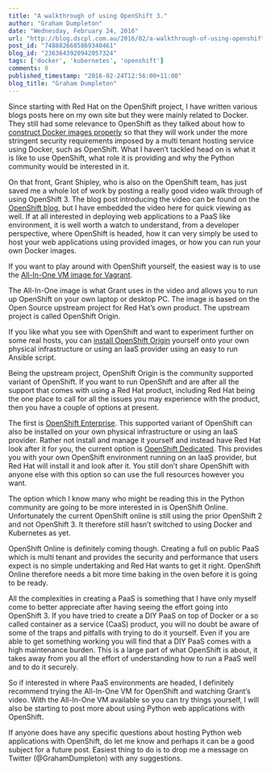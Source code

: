 ```yaml
---
title: "A walkthrough of using OpenShift 3."
author: "Graham Dumpleton"
date: "Wednesday, February 24, 2016"
url: "http://blog.dscpl.com.au/2016/02/a-walkthrough-of-using-openshift-3.html"
post_id: "7488826685869340461"
blog_id: "2363643920942057324"
tags: ['docker', 'kubernetes', 'openshift']
comments: 0
published_timestamp: "2016-02-24T12:56:00+11:00"
blog_title: "Graham Dumpleton"
---
```


Since starting with Red Hat on the OpenShift project, I have written various blogs posts here on my own site but they were mainly related to Docker. They still had some relevance to OpenShift as they talked about how to [construct Docker images properly](/posts/2016/01/roundup-of-docker-issues-when-hosting/) so that they will work under the more stringent security requirements imposed by a multi tenant hosting service using Docker, such as OpenShift. What I haven’t tackled head on is what it is like to use OpenShift, what role it is providing and why the Python community would be interested in it.

On that front, Grant Shipley, who is also on the OpenShift team, has just saved me a whole lot of work by posting a really good video walk through of using OpenShift 3. The blog post introducing the video can be found on the [OpenShift blog](https://blog.openshift.com/openshift-3-walkthrough/), but I have embedded the video here for quick viewing as well. If at all interested in deploying web applications to a PaaS like environment, it is well worth a watch to understand, from a developer perspective, where OpenShift is headed, how it can very simply be used to host your web applications using provided images, or how you can run your own Docker images.

If you want to play around with OpenShift yourself, the easiest way is to use the [All-In-One VM image for Vagrant](https://www.openshift.org/vm/).

The All-In-One image is what Grant uses in the video and allows you to run up OpenShift on your own laptop or desktop PC. The image is based on the Open Source upstream project for Red Hat’s own product. The upstream project is called OpenShift Origin.

If you like what you see with OpenShift and want to experiment further on some real hosts, you can [install OpenShift Origin](https://github.com/openshift/origin) yourself onto your own physical infrastructure or using an IaaS provider using an easy to run Ansible script.

Being the upstream project, OpenShift Origin is the community supported variant of OpenShift. If you want to run OpenShift and are after all the support that comes with using a Red Hat product, including Red Hat being the one place to call for all the issues you may experience with the product, then you have a couple of options at present.

The first is [OpenShift Enterprise](https://www.openshift.com/enterprise/). This supported variant of OpenShift can also be installed on your own physical infrastructure or using an IaaS provider. Rather not install and manage it yourself and instead have Red Hat look after it for you, the current option is [OpenShift Dedicated](https://www.openshift.com/dedicated/). This provides you with your own OpenShift environment running on an IaaS provider, but Red Hat will install it and look after it. You still don’t share OpenShift with anyone else with this option so can use the full resources however you want.

The option which I know many who might be reading this in the Python community are going to be more interested in is OpenShift Online. Unfortunately the current OpenShift online is still using the prior OpenShift 2 and not OpenShift 3. It therefore still hasn’t switched to using Docker and Kubernetes as yet.

OpenShift Online is definitely coming though. Creating a full on public PaaS which is multi tenant and provides the security and performance that users expect is no simple undertaking and Red Hat wants to get it right. OpenShift Online therefore needs a bit more time baking in the oven before it is going to be ready.

All the complexities in creating a PaaS is something that I have only myself come to better appreciate after having seeing the effort going into OpenShift 3. If you have tried to create a DIY PaaS on top of Docker or a so called container as a service \(CaaS\) product, you will no doubt be aware of some of the traps and pitfalls with trying to do it yourself. Even if you are able to get something working you will find that a DIY PaaS comes with a high maintenance burden. This is a large part of what OpenShift is about, it takes away from you all the effort of understanding how to run a PaaS well and to do it securely.

So if interested in where PaaS environments are headed, I definitely recommend trying the All-In-One VM for OpenShift and watching Grant’s video. With the All-In-One VM available so you can try things yourself, I will also be starting to post more about using Python web applications with OpenShift.

If anyone does have any specific questions about hosting Python web applications with OpenShift, do let me know and perhaps it can be a good subject for a future post. Easiest thing to do is to drop me a message on Twitter \(@GrahamDumpleton\) with any suggestions.